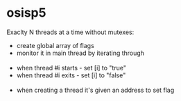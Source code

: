 # osisp5

Exaclty N threads at a time without mutexes:

* create global array of flags
* monitor it in main thread by iterating through
<br/><br/>
* when thread #i starts - set [i] to "true"
* when thread #i exits - set [i] to "false"
<br/><br/>
* when creating a thread it's given an address to set flag
